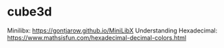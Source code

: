 # cube3d
Minilibx:
https://gontjarow.github.io/MiniLibX
 Understanding Hexadecimal:
 https://www.mathsisfun.com/hexadecimal-decimal-colors.html

